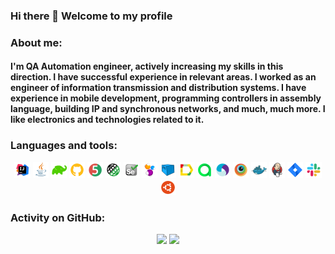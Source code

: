 ### Hi there 👋 Welcome to my profile
### About me:
#### I'm QA Automation engineer, actively increasing my skills in this direction. I have successful experience in relevant areas. I worked as an engineer of information transmission and distribution systems. I have experience in mobile development, programming controllers in assembly language, building IP and synchronous networks, and much, much more. I like electronics and technologies related to it.
### Languages and tools:

<div id="stat" align="center">
  <img title="IntelliJ IDEA" src="icons/IntellijIDEA.svg" width="5%">
  <img title="Java" src="icons/Java.svg" width="5%">
  <img title="Gradle" src="icons/Gradle.png" width="5%">
  <img title="GitHub" src="icons/Github.png" width="5%">
  <img title="JUnit5" src="icons/JUnit5.svg" width="5%">
  <img title="Rest-Assured" src="icons/Rest-Assured.svg" width="5%">
  <img title="Selenium" src="icons/Selenium.svg" width="5%">
  <img title="Selenide" src="icons/Selenide.svg" width="5%">
  <img title="Selenoid" src="icons/Selenoid.svg" width="5%">
  <img title="Allure Report" src="icons/Allure_Report.svg" width="5%">
  <img title="Allure TestOps" src="icons/Allure_TestOps.svg" width="5%">
  <img title="Appium" src="icons/Appium.svg" width="5%">
  <img title="BrowserStack" src="icons/Browserstack.svg" width="5%">
  <img title="Docker" src="icons/Docker.svg" width="5%">
  <img title="Jenkins" src="icons/Jenkins.svg" width="5%">
  <img title="Jira" src="icons/Jira.svg" width="5%">
  <img title="Slack" src="icons/Slack.svg" width="5%">
  <img title="Ubuntu" src="icons/Ubuntu.png" width="5%">
</div>

### Activity on GitHub:
<div id="stat" align="center">
  <img src="http://github-profile-summary-cards.vercel.app/api/cards/profile-details?username=AleksandrButakov&theme=yeblu" width="55%"/>
  <img src="http://github-profile-summary-cards.vercel.app/api/cards/productive-time?username=AleksandrButakov&theme=yeblu&utcOffset=8" width="35%"/>
</div>

<!--
### Contacts:
[<img alt="Email" height="45" src="icons/Gmail.png"/>](mailto:anbngm@gmail.com)
[<img alt="Telegram" height="50" src="icons/Telegram.png"/>](https://t.me/anbnH)

**AleksandrButakov/AleksandrButakov** is a ✨ _special_ ✨ repository because its `README.md` (this file) appears on your GitHub profile.

Here are some ideas to get you started:
- 🔭 I’m currently working on ...
- 🌱 I’m currently learning ...
- 👯 I’m looking to collaborate on ...
- 🤔 I’m looking for help with ...
- 💬 Ask me about ...
- 📫 How to reach me: ...
- 😄 Pronouns: ...
- ⚡ Fun fact: ...
-->


<!--

<p>
  <img  title="IntelliJ IDEA" src="icons/IntellijIDEA.svg">
  <img  title="Java" src="icons/Java.svg">
  <img  title="Gradle" src="icons/Gradle.png">
  <img  title="GitHub" src="icons/Github.png">
  <img  title="JUnit5" src="icons/JUnit5.svg">
  <img  title="Rest-Assured" src="icons/Rest-Assured.svg">
  <img  title="Selenium" src="icons/Selenium.svg">
  <img  title="Selenide" src="icons/Selenide.svg">
  <img  title="Selenoid" src="icons/Selenoid.svg">
  <img  title="Allure Report" src="icons/Allure_Report.svg">
  <img  title="Allure TestOps" src="icons/Allure_TestOps.svg">
  <img  title="Appium" src="icons/Appium.svg">
  <img  title="BrowserStack" src="icons/Browserstack.svg">
  <img  title="Docker" src="icons/Docker.svg">
  <img  title="Jenkins" src="icons/Jenkins.svg">
  <img  title="Jira" src="icons/Jira.svg">
  <img  title="Slack" src="icons/Slack.svg">
  <img  title="Ubuntu" src="icons/Ubuntu.png">
  <!--
  <img  title="Telegram" src="icons/Telegram.svg">
  -->
  <!--
</p>

  -->